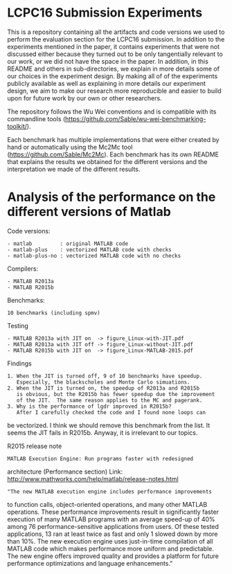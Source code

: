 LCPC16 Submission Experiments
=============================

This is a repository containing all the artifacts and code versions we used to
perform the evaluation section for the LCPC16 submission. In addition to the
experiments mentioned in the paper, it contains experiments that were not
discussed either because they turned out to be only tangentially relevant to
our work, or we did not have the space in the paper. In addition, in this
README and others in sub-directories, we explain in more details some of our
choices in the experiment design. By making all of of the experiments publicly
available as well as explaining in more details our experiment design, we aim
to make our research more reproducible and easier to build upon for future work
by our own or other researchers.

The repository follows the Wu Wei conventions and is compatible with its
commandline tools (https://github.com/Sable/wu-wei-benchmarking-toolkit/).

Each benchmark has multiple implementations that were either created by hand or
automatically using the Mc2Mc tool (https://github.com/Sable/Mc2Mc). Each
benchmark has its own README that explains the results we obtained for the
different versions and the interpretation we made of the different results.

Analysis of the performance on the different versions of Matlab
===============================

Code versions:

    - matlab         : original MATLAB code
    - matlab-plus    : vectorized MATLAB code with checks
    - matlab-plus-no : vectorized MATLAB code with no checks

Compilers:

    - MATLAB R2013a
    - MATLAB R2015b

Benchmarks:

    10 benchmarks (including spmv)

Testing

    - MATLAB R2013a with JIT on  -> figure_Linux-with-JIT.pdf
    - MATLAB R2013a with JIT off -> figure_Linux-without-JIT.pdf
    - MATLAB R2015b with JIT on  -> figure_Linux-MATLAB-2015.pdf

Findings

    1. When the JIT is turned off, 9 of 10 benchmarks have speedup.
       Especially, the blackscholes and Monte Carlo simuations.
    2. When the JIT is turned on, the speedup of R2013a and R2015b
       is obvious, but the R2015b has fewer speedup due the improvement
       of the JIT.  The same reason applies to the MC and pagerank.
    3. Why is the performance of lgdr improved in R2015b?
       After I carefully checked the code and I found none loops can
be vectorized.
       I think we should remove this benchmark from the list. It seems
the JIT fails
       in R2015b.  Anyway, it is irrelevant to our topics.


R2015 release note

    MATLAB Execution Engine: Run programs faster with redesigned
architecture (Performance section)
    Link: http://www.mathworks.com/help/matlab/release-notes.html

    "The new MATLAB execution engine includes performance improvements
to function calls, object-oriented operations, and many other MATLAB
operations. These performance improvements result in significantly
faster execution of many MATLAB programs with an average speed-up of
40% among 76 performance-sensitive applications from users. Of these
tested applications, 13 ran at least twice as fast and only 1 slowed
down by more than 10%. The new execution engine uses just-in-time
compilation of all MATLAB code which makes performance more uniform
and predictable. The new engine offers improved quality and provides a
platform for future performance optimizations and language
enhancements."
